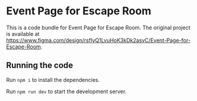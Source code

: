 
  # Event Page for Escape Room

  This is a code bundle for Event Page for Escape Room. The original project is available at https://www.figma.com/design/rsfIyQ1LvuHoK3kDk2asvC/Event-Page-for-Escape-Room.

  ## Running the code

  Run `npm i` to install the dependencies.

  Run `npm run dev` to start the development server.
  